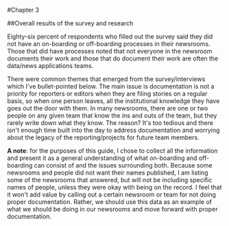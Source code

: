 #Chapter 3 

##Overall results of the survey and research

Eighty-six percent of respondents who filled out the survey said they did not have an on-boarding or off-boarding processes in their newsrooms. Those that did have processes noted that not everyone in the newsroom documents their work and those that do document their work are often the data/news applications teams.

There were common themes that emerged from the survey/interviews which I've bullet-pointed below. The main issue is documentation is not a priority for reporters or editors when they are filing stories on a regular basis, so when one person leaves, all the institutional knowledge they have goes out the door with them. In many newsrooms, there are one or two people on any given team that know the ins and outs of the team, but they rarely write down what they know. The reason? It's too tedious and there isn't enough time built into the day to address documentation and worrying about the legacy of the reporting/projects for future team members.

**A note**: for the purposes of this guide, I chose to collect all the information and present it as a general understanding of what on-boarding and off-boarding can consist of and the issues surrounding both. Because some newsrooms and people did not want their names published, I am listing some of the newsrooms that answered, but will not be including specific names of people, unless they were okay with being on the record. I feel that it won't add value by calling out a certain newsroom or team for not doing proper documentation. Rather, we should use this data as an example of what we should be doing in our newsrooms and move forward with proper documentation.